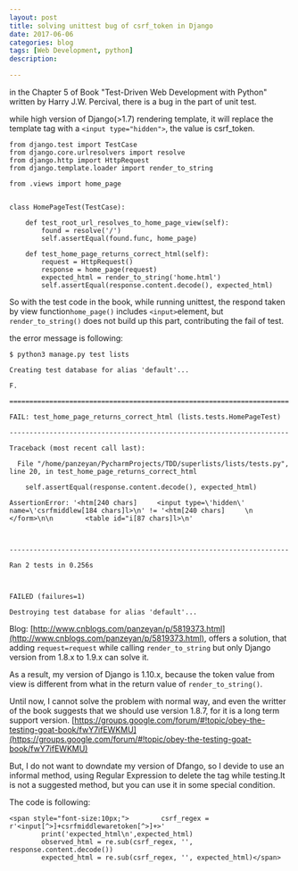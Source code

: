 ```yaml
---
layout: post
title: solving unittest bug of csrf_token in Django
date: 2017-06-06
categories: blog
tags: [Web Development, python]
description: 

---
```


in the Chapter 5 of Book "Test-Driven Web Development with Python" written by Harry J.W. Percival, there is a bug in the part of unit test.

while high version of Django(>1.7) rendering template, it will replace the template tag with a `<input type="hidden">`, the value is csrf_token.

```
from django.test import TestCase  
from django.core.urlresolvers import resolve  
from django.http import HttpRequest  
from django.template.loader import render_to_string  
  
from .views import home_page  
  
  
class HomePageTest(TestCase):  
  
    def test_root_url_resolves_to_home_page_view(self):  
        found = resolve('/')  
        self.assertEqual(found.func, home_page)  
  
    def test_home_page_returns_correct_html(self):  
        request = HttpRequest()  
        response = home_page(request)  
        expected_html = render_to_string('home.html')  
        self.assertEqual(response.content.decode(), expected_html)  
```

So with the test code in the book, while running unittest, the respond taken by view function`home_page()` includes `<input>`element, but `render_to_string()` does not build up this part, contributing the fail of test.

the error message is following:

```
$ python3 manage.py test lists  
  
Creating test database for alias 'default'...  
  
F.  
  
======================================================================  
  
FAIL: test_home_page_returns_correct_html (lists.tests.HomePageTest)  
  
----------------------------------------------------------------------  
  
Traceback (most recent call last):  
  
  File "/home/panzeyan/PycharmProjects/TDD/superlists/lists/tests.py", line 20, in test_home_page_returns_correct_html  
  
    self.assertEqual(response.content.decode(), expected_html)  
  
AssertionError: '<htm[240 chars]     <input type=\'hidden\' name=\'csrfmiddlew[184 chars]l>\n' != '<htm[240 chars]     \n        </form>\n\n        <table id="i[87 chars]l>\n'  
  
  
  
----------------------------------------------------------------------  
  
Ran 2 tests in 0.256s  
  
  
  
FAILED (failures=1)  
  
Destroying test database for alias 'default'...  
```

Blog: [http://www.cnblogs.com/panzeyan/p/5819373.html](http://www.cnblogs.com/panzeyan/p/5819373.html), offers a solution, that adding `request=request` while calling `render_to_string` but only Django version from 1.8.x to 1.9.x can solve it.

As a result, my version of Django is 1.10.x, because the token value from view is different from what in the return value of `render_to_string()`.

Until now, I cannot solve the problem with normal way, and even the writter of the book suggests that we should use version 1.8.7, for it is a long term support version.
[https://groups.google.com/forum/#!topic/obey-the-testing-goat-book/fwY7ifEWKMU](https://groups.google.com/forum/#!topic/obey-the-testing-goat-book/fwY7ifEWKMU)

But, I do not want to downdate my version of Dfango, so I devide to use an informal method, using Regular Expression to delete the tag while testing.It is not a suggested method, but you can use it in some special condition.

The code is following:
```
<span style="font-size:10px;">        csrf_regex = r'<input[^>]+csrfmiddlewaretoken[^>]+>'  
        print('expected_html\n',expected_html)  
        observed_html = re.sub(csrf_regex, '', response.content.decode())  
        expected_html = re.sub(csrf_regex, '', expected_html)</span>  
```

